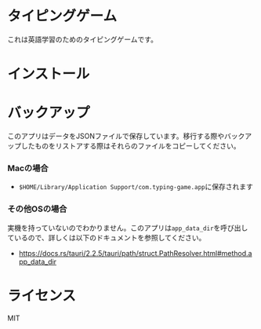 # タイピングゲーム
これは英語学習のためのタイピングゲームです。


# インストール

# バックアップ
このアプリはデータをJSONファイルで保存しています。移行する際やバックアップしたものをリストアする際はそれらのファイルをコピーしてください。
### Macの場合
 - `$HOME/Library/Application Support/com.typing-game.app`に保存されます

### その他OSの場合
実機を持っていないのでわかりません。このアプリは`app_data_dir`を呼び出しているので、詳しくは以下のドキュメントを参照してください。
 - https://docs.rs/tauri/2.2.5/tauri/path/struct.PathResolver.html#method.app_data_dir

# ライセンス
MIT
